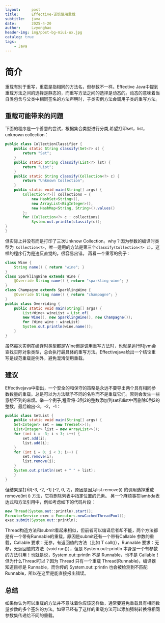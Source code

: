 ```yaml
---
layout:     post
title:      Effective-谨慎使用重载
subtitle:   java 
date:       2025-4-20
author:     Lvyonghao
header-img: img/post-bg-miui-ux.jpg
catalog: true
tags:
    - Java 
---
```

# 简介
重载有别于重写，重载是指相同的方法名，但参数不一样。Effective Java中提到重载方法之间的选择是静态的，而重写方法之间的选择是动态的。动态的意味着当自类包含与父类中相同签名的方法声明时，子类实例方法会调用子类的重写方法。
## 重载可能带来的问题
下面的程序是一个善意的尝试，根据集合类型进行分类,希望打印set，list，unknown collection：
```java
public class CollectionClassifier {
    public static String classify(Set<?> s) {
        return "Set";
    }
    public static String classify(List<?> lst) {
        return "List";
    }
    public static String classify(Collection<?> c) {
        return "Unknown Collection";
    }
    public static void main(String[] args) {
        Collection<?>[] collections = {
            new HashSet<String>(),
            new ArrayList<BigInteger>(),
            new HashMap<String, String>().values()
        };
        for (Collection<?> c : collections)
            System.out.println(classify(c));
}
}
```
但实际上并没有而是打印了三次Unknow Collection。why？因为参数的编译时类型为` Collection<?>`，唯一适用的方法是第三个`classify(Collection<?> c)`。这样的程序行为是违反直觉的，很容易出错。
再看一个重写的例子：
```java
class Wine {
    String name() { return "wine"; }
}
class SparklingWine extends Wine {
    @Override String name() { return "sparkling wine"; }
}
class Champagne extends SparklingWine {
    @Override String name() { return "champagne"; }
}
public class Overriding {
    public static void main(String[] args) {
        List<Wine> wineList = List.of(
        new Wine(), new SparklingWine(), new Champagne());
        for (Wine wine : wineList)
        System.out.println(wine.name());
    }
}
```
虽然每次实例在编译时类型都是Wine但是调用重写方法时，也就是运行时jvm会查找实际对象类型，总会执行最具体的重写方法。Effectivejava给出一个结论重写是规范重载是例外，避免混淆使用重载。
## 建议
Effectivejava中指出，一个安全的和保守的策略是永远不要导出两个具有相同参数数量的重载。总是可以为方法赋予不同的名称而不是重载它们。否则会发生一些意想不到的麻烦。举一个例子,程雪将-3到2的整数添加到set和list中再删除0到2的整数，最后输出-3，-2，-1：
```java
public class SetList {
    public static void main(String[] args) {
    Set<Integer> set = new TreeSet<>();
    List<Integer> list = new ArrayList<>();
    for (int i = -3; i < 3; i++) {
        set.add(i);
        list.add(i);
    }
    for (int i = 0; i < 3; i++) {
        set.remove(i);
        list.remove(i);
    }
    System.out.println(set + " " + list);
    }
}
```
但结果是打印[-3, -2, -1] [-2, 0, 2]，原因是因为list.remove(i) 的调用选择重载 remove(int i) 方法，它将删除列表中指定位置的元素。
另一个麻烦事在lambda表达式和方法引用中，例如考虑如下的代码片段：
```java
new Thread(System.out::println).start();
ExecutorService exec = Executors.newCachedThreadPool();
exec.submit(System.out::println);
```
Thread构造方法和submit看起来相似，但前者可以编译后者却不能，两个方法都是有一个带有Runnable的重载。原因是submit还有一个带有Callable <T> 参数的重载，Callable<T> 要求：无参，有返回值的方法（比如 T call()），Runnable 要求：无参，无返回值的方法（void run()），但是 System.out::println 本身是一个有参数的方法引用！也就是说，System.out::println 不是 Runnable，也不是 Callable！但为什么Thread可以？因为 Thread 只有一个重载 Thread(Runnable)，编译器知道目标是 Runnable，而你传的 System.out::println 也会被检测到不匹配 Runnable，所以在这里是能直接报出错误。

## 总结
如果你认为可以重载的方法并不意味着你应该这样做，通常要避免重载具有相同数量参数的多个签名的方法。如果已经有了这样的重载方法可以添加强制转换将相同参数集传递给不同的重载。